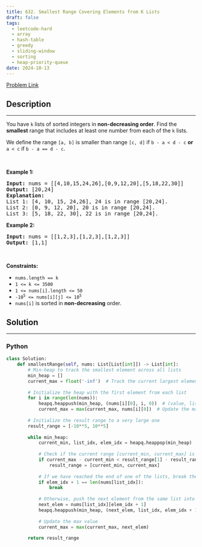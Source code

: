 ```yaml
---
title: 632. Smallest Range Covering Elements from K Lists
draft: false
tags: 
  - leetcode-hard
  - array
  - hash-table
  - greedy
  - sliding-window
  - sorting
  - heap-priority-queue
date: 2024-10-13
---
```


[Problem Link](https://leetcode.com/problems/smallest-range-covering-elements-from-k-lists/)

## Description

---
<p>You have <code>k</code> lists of sorted integers in <strong>non-decreasing&nbsp;order</strong>. Find the <b>smallest</b> range that includes at least one number from each of the <code>k</code> lists.</p>

<p>We define the range <code>[a, b]</code> is smaller than range <code>[c, d]</code> if <code>b - a &lt; d - c</code> <strong>or</strong> <code>a &lt; c</code> if <code>b - a == d - c</code>.</p>

<p>&nbsp;</p>
<p><strong class="example">Example 1:</strong></p>

<pre>
<strong>Input:</strong> nums = [[4,10,15,24,26],[0,9,12,20],[5,18,22,30]]
<strong>Output:</strong> [20,24]
<strong>Explanation: </strong>
List 1: [4, 10, 15, 24,26], 24 is in range [20,24].
List 2: [0, 9, 12, 20], 20 is in range [20,24].
List 3: [5, 18, 22, 30], 22 is in range [20,24].
</pre>

<p><strong class="example">Example 2:</strong></p>

<pre>
<strong>Input:</strong> nums = [[1,2,3],[1,2,3],[1,2,3]]
<strong>Output:</strong> [1,1]
</pre>

<p>&nbsp;</p>
<p><strong>Constraints:</strong></p>

<ul>
	<li><code>nums.length == k</code></li>
	<li><code>1 &lt;= k &lt;= 3500</code></li>
	<li><code>1 &lt;= nums[i].length &lt;= 50</code></li>
	<li><code>-10<sup>5</sup> &lt;= nums[i][j] &lt;= 10<sup>5</sup></code></li>
	<li><code>nums[i]</code>&nbsp;is sorted in <strong>non-decreasing</strong> order.</li>
</ul>


## Solution

---
### Python
``` py title='smallest-range-covering-elements-from-k-lists'
class Solution:
    def smallestRange(self, nums: List[List[int]]) -> List[int]:
        # Min-heap to track the smallest element across all lists
        min_heap = []
        current_max = float('-inf')  # Track the current largest element in the window
        
        # Initialize the heap with the first element from each list
        for i in range(len(nums)):
            heapq.heappush(min_heap, (nums[i][0], i, 0))  # (value, list_index, element_index)
            current_max = max(current_max, nums[i][0])  # Update the max value
        
        # Initialize the result range to a very large one
        result_range = [-10**5, 10**5]
        
        while min_heap:
            current_min, list_idx, elem_idx = heapq.heappop(min_heap)  # Pop the smallest element
            
            # Check if the current range [current_min, current_max] is smaller
            if current_max - current_min < result_range[1] - result_range[0]:
                result_range = [current_min, current_max]
            
            # If we have reached the end of one of the lists, break the loop
            if elem_idx + 1 == len(nums[list_idx]):
                break
            
            # Otherwise, push the next element from the same list into the heap
            next_elem = nums[list_idx][elem_idx + 1]
            heapq.heappush(min_heap, (next_elem, list_idx, elem_idx + 1))
            
            # Update the max value
            current_max = max(current_max, next_elem)
        
        return result_range
```

